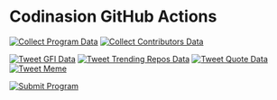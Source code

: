 # Codinasion GitHub Actions

[![Collect Program Data](https://github.com/codinasion/codinasion/actions/workflows/collect-program-data.yml/badge.svg)](https://github.com/codinasion/codinasion/actions/workflows/collect-program-data.yml)
[![Collect Contributors Data](https://github.com/codinasion/codinasion/actions/workflows/collect-contributors-data.yml/badge.svg)](https://github.com/codinasion/codinasion/actions/workflows/collect-contributors-data.yml)

[![Tweet GFI Data](https://github.com/codinasion/codinasion/actions/workflows/tweet-gfi-data.yml/badge.svg)](https://github.com/codinasion/codinasion/actions/workflows/tweet-gfi-data.yml)
[![Tweet Trending Repos Data](https://github.com/codinasion/codinasion/actions/workflows/tweet-trending-repos-data.yml/badge.svg)](https://github.com/codinasion/codinasion/actions/workflows/tweet-trending-repos-data.yml)
[![Tweet Quote Data](https://github.com/codinasion/codinasion/actions/workflows/tweet-quote-data.yml/badge.svg)](https://github.com/codinasion/codinasion/actions/workflows/tweet-quote-data.yml)
[![Tweet Meme](https://github.com/codinasion/codinasion/actions/workflows/tweet-meme.yml/badge.svg)](https://github.com/codinasion/codinasion/actions/workflows/tweet-meme.yml)

[![Submit Program](https://github.com/codinasion/codinasion/actions/workflows/submit-program.yml/badge.svg)](https://github.com/codinasion/codinasion/actions/workflows/submit-program.yml)
